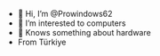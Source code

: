 - 👋 Hi, I’m @Prowindows62
- 👀 I’m interested to computers
- 📳 Knows something about hardware
- From Türkiye

<!---
Prowindows62/Prowindows62 is a ✨ special ✨ repository because its `README.md` (this file) appears on your GitHub profile.
You can click the Preview link to take a look at your changes.
--->

